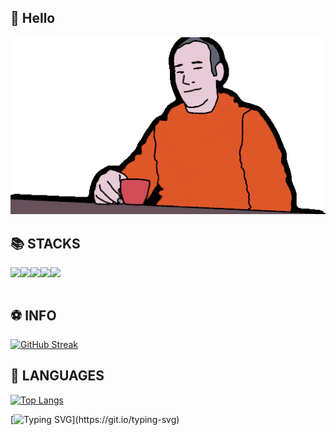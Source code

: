 ## **👋 Hello**

![easyme](img/man.gif)

## **📚 STACKS**

<div style="display:flex">
<img src="https://img.shields.io/badge/springboot-6DB33F?style=for-the-badge&logo=springboot&logoColor=white">
<img src="https://img.shields.io/badge/Node.js-339933?style=for-the-badge&logo=Node.js&logoColor=white">
<img src="https://img.shields.io/badge/HTML5-E34F26?style=for-the-badge&logo=HTML5&logoColor=white">
<img src="https://img.shields.io/badge/CSS3-1572B6?style=for-the-badge&logo=CSS3&logoColor=white">
<img src="https://img.shields.io/badge/JavaScript-F7DF1E?style=for-the-badge&logo=JavaScript&logoColor=white">
</div>
<br>

## **⚽️ INFO**

<!-- ![Anurag's GitHub stats](https://github-readme-stats.vercel.app/api?username=zito-git&hide=contribs,prs&show_icons=true&theme=테마&count_private=true) -->

[![GitHub Streak](https://streak-stats.demolab.com/?user=zito-git&theme=dark)](https://git.io/streak-stats)

## **💬 LANGUAGES**

[![Top Langs](https://github-readme-stats.vercel.app/api/top-langs/?username=zito-git)](https://github.com/anuraghazra/github-readme-stats)

[![Typing SVG](https://readme-typing-svg.demolab.com?font=Fira+Code&weight=700&pause=1000&color=000&random=false&width=435&lines=Why+isn't+this+working?)](https://git.io/typing-svg)
